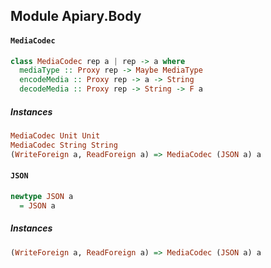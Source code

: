 ## Module Apiary.Body

#### `MediaCodec`

``` purescript
class MediaCodec rep a | rep -> a where
  mediaType :: Proxy rep -> Maybe MediaType
  encodeMedia :: Proxy rep -> a -> String
  decodeMedia :: Proxy rep -> String -> F a
```

##### Instances
``` purescript
MediaCodec Unit Unit
MediaCodec String String
(WriteForeign a, ReadForeign a) => MediaCodec (JSON a) a
```

#### `JSON`

``` purescript
newtype JSON a
  = JSON a
```

##### Instances
``` purescript
(WriteForeign a, ReadForeign a) => MediaCodec (JSON a) a
```


